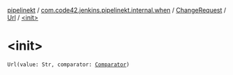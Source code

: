 [pipelinekt](../../../index.md) / [com.code42.jenkins.pipelinekt.internal.when](../../index.md) / [ChangeRequest](../index.md) / [Url](index.md) / [&lt;init&gt;](./-init-.md)

# &lt;init&gt;

`Url(value: Str, comparator: `[`Comparator`](../../../com.code42.jenkins.pipelinekt.core/-comparator/index.md)`)`